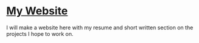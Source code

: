# [My Website](http://kiahnjl.github.io)

I will make a website here with my resume and short written section on the projects I hope to work on.
